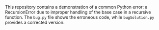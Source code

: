 This repository contains a demonstration of a common Python error: a RecursionError due to improper handling of the base case in a recursive function. The `bug.py` file shows the erroneous code, while `bugSolution.py` provides a corrected version.